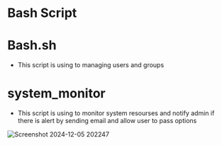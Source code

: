 # Bash Script

# Bash.sh

- This script is using to managing users and groups

# system_monitor

- This script is using to monitor system resourses and notify admin if there is alert by sending email and allow user to pass options 

![Screenshot 2024-12-05 202247](https://github.com/user-attachments/assets/abe90896-7e50-4cd4-8c1a-e547806ec030)

